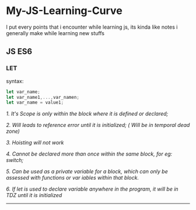 # My-JS-Learning-Curve
I put every points that i encounter while learning js, its kinda like notes i generally make while learning new stuffs


## JS ES6

### LET

syntax: 
  ```javascript
  let var_name;
  let var_name1,...,var_namen;
  let var_name = value1;
  
  ```
  
	
*1. It's Scope is only within the block where it is defined or declared;*

*2. Will leads to reference error until it is initialized; ( Will be in temporal dead zone)*

*3. Hoisting will not work*

*4. Cannot be declared more than once within the same block, for eg: switch;*

*5. Can be used as a private variable for a block, which can only be assessed with functions or var
   iables within that block.*

*6. If let is used to declare variable anywhere in the program, it will be in TDZ until it is initialized*

___
